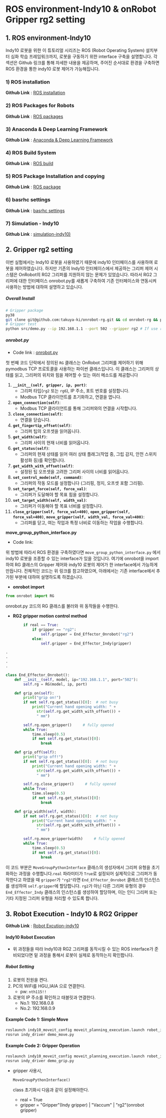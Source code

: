 # ROS environment-Indy10  & onRobot Gripper rg2 setting



## 1. ROS environment-Indy10

 Indy10 로봇을 위한 이 튜토리얼 시리즈는 ROS (Robot Operating System) 설치부터 심화 학습 프레임워크까지, 로봇을 구동하기 위한 interface 구축을 설명합니다. 각 섹션은 Github 링크를 통해 자세한 내용을 제공하며, 주어진 순서대로 환경을 구축하면 ROS 환경을 통한 indy10 로봇 제어가 가능해집니다.

### 1) ROS installation

**Github Link** : [ROS installation](https://github.com/ykkimhgu/HGU_IAIA/blob/main/Tutorial/TU_ROS/tutorial/ros/ros-install.md)

### 2) ROS Packages for Robots

**Github Link** : [ROS packages](https://github.com/ykkimhgu/HGU_IAIA/blob/main/Tutorial/TU_ROS/tutorial/ros/ros-install-packages-for-robot.md)

### 3) Anaconda & Deep Learning Framework

**Github Link** : [Anaconda & Deep Learning Framework](https://github.com/ykkimhgu/HGU_IAIA/blob/main/Tutorial/TU_ROS/tutorial/ubuntu/install-anaconda-dl-framework.md)

### 4) ROS Build System

**Github Link** : [ROS build](https://github.com/ykkimhgu/HGU_IAIA/blob/main/Tutorial/TU_ROS/tutorial/ros/ros-build-system.md)

### 5) ROS Package Installation and copying

**Github Link** : [ROS package](https://github.com/ykkimhgu/HGU_IAIA/blob/main/Tutorial/TU_ROS/tutorial/ros/ros-package.md)

### 6) basrhc settings

**Github Link** : [basrhc settings](https://github.com/ykkimhgu/HGU_IAIA/blob/main/Tutorial/TU_ROS/tutorial/ros/ros-basrhc-settings.md)

### 7) Simulation - Indy10

**Github Link** : [simulation-indy10)](https://github.com/hyKangHGU/Industrial-AI-Automation_HGU/blob/main/tutorial/indy10/indy10-robot-execution.md)



## 2. Gripper rg2 setting

 이번 실험에서는 Indy10 로봇을 사용하였기 때문에 indy10 인터페이스를 사용하여 로봇을 제어하였습니다. 하지만 기존의 Indy10 인터페이스에서 제공하는 그리퍼 제어 시스템은 OnRobot의 RG2 그리퍼를 지원하지 않는 문제가 있었습니다. 따라서 RG2 그리퍼에 대한 인터페이스 onrobot.py를 새롭게 구축하여 기존 인터페이스와 연동시켜 사용하는 방법에 대하여 설명하고 있습니다. 



##### **Overall Install**

```bash
# Gripper package
py38
git clone git@github.com:takuya-ki/onrobot-rg.git && cd onrobot-rg && pip install -r requirements.txt
# Gripper test
python src/demo.py --ip 192.168.1.1 --port 502 --gripper rg2 # If use rg6->change
```



##### **onrobot.py**

- Code link : [onrobot.py](https://github.com/ssunwookim/IAIA-Project2-AidCafeRobot-Indy10-2022/blob/main/src/onrobot.py)

 첫 번째 코드 단락에서 정의된 `RG` 클래스는 OnRobot 그리퍼를 제어하기 위해 pymodbus TCP 프로토콜을 사용하는 파이썬 클래스입니다. 이 클래스는 그리퍼의 상태를 읽고, 그리퍼의 위치와 힘을 제어할 수 있는 여러 메소드를 제공합니다

1. **`__init__(self, gripper, ip, port)`**:
   - 그리퍼 타입(`rg2` 또는 `rg6`), IP 주소, 포트 번호를 설정합니다.
   - Modbus TCP 클라이언트를 초기화하고, 연결을 엽니다.
2. **`open_connection(self)`**:
   - Modbus TCP 클라이언트를 통해 그리퍼와의 연결을 시작합니다.
3. **`close_connection(self)`**:
   - 연결을 닫습니다.
4. **`get_fingertip_offset(self)`**:
   - 그리퍼 팁의 오프셋을 읽어옵니다.
5. **`get_width(self)`**:
   - 그리퍼 사이의 현재 너비를 읽어옵니다.
6. **`get_status(self)`**:
   - 그리퍼의 현재 상태를 읽어 여러 상태 플래그(작업 중, 그립 감지, 안전 스위치 활성화 등)를 확인합니다.
7. **`get_width_with_offset(self)`**:
   - 설정된 팁 오프셋을 고려한 그리퍼 사이의 너비를 읽어옵니다.
8. **`set_control_mode(self, command)`**:
   - 그리퍼의 작동 모드를 설정합니다 (그리핑, 정지, 오프셋 포함 그리핑).
9. **`set_target_force(self, force_val)`**:
   - 그리퍼가 도달해야 할 목표 힘을 설정합니다.
10. **`set_target_width(self, width_val)`**:
    - 그리퍼가 이동해야 할 목표 너비를 설정합니다.
11. **`close_gripper(self, force_val=400)`**, **`open_gripper(self, force_val=400)`**, **`move_gripper(self, width_val, force_val=400)`**:
    - 그리퍼를 닫고, 여는 작업과 특정 너비로 이동하는 작업을 수행합니다.



**move_group_python_interface.py**

- Code link: 

 위 방법에 따라서 ROS 환경을 구축하였다면 `move_group_python_interface.py` 에서 indy10 로봇을 조종할 수 있는 interface가 있을 것입니다. 여기에 onrobot을 import 하여 RG 클래스의 Gripper 제어와 indy10 로봇의 제어가 한 interface에서 가능하게 만듭니다. 전체적인 코드는 위 링크를 참고하였으며, 아래에서는 기존 interface에서 추가된 부분에 대하여 설명하도록 하겠습니다.

- **onrobot import**

```python
from onrobot import RG
```

 onrobot.py 코드의 RG 클래스를 불러와 위 동작들을 수행한다. 



- **RG2 gripper motion control method**

```python
        if real == True:
            if gripper == "rg2":
                self.gripper = End_Effector_Onrobot("rg2")
            else:
                self.gripper = End_Effector_Indy(gripper)

.
.
.
.

class End_Effector_Onrobot():
    def __init__(self, model, ip="192.168.1.1", port="502"):
        self.rg = RG(model, ip, port)

    def grip_on(self):
        print("grip on!")
        if not self.rg.get_status()[0]:  # not busy
            print("Current hand opening width: " +
              str(self.rg.get_width_with_offset()) +
              " mm")

        self.rg.open_gripper()     # fully opened
        while True:
            time.sleep(0.5)
            if not self.rg.get_status()[0]:
                break

    def grip_off(self):
        print("grip off!")
        if not self.rg.get_status()[0]:  # not busy
            print("Current hand opening width: " +
              str(self.rg.get_width_with_offset()) +
              " mm")

        self.rg.close_gripper()     # fully opened
        while True:
            time.sleep(0.5)
            if not self.rg.get_status()[0]:
                break

    def grip_width(self, width):
        if not self.rg.get_status()[0]:  # not busy
            print("Current hand opening width: " +
              str(self.rg.get_width_with_offset()) +
              " mm")

        self.rg.move_gripper(width)     # fully opened
        while True:
            time.sleep(0.5)
            if not self.rg.get_status()[0]:
                break
```

 이 코드 부분은 `MoveGroupPythonInterface` 클래스의 생성자에서 그리퍼 유형을 초기화하는 과정을 수행합니다.`real` 파라미터가 `True`로 설정되어 실제적으로 그리퍼가 동작한다고 하였을 때  `gripper`가 `"rg2"`라면 `End_Effector_Onrobot` 클래스의 인스턴스를 생성하여 `self.gripper`에 할당합니다.  `rg2`가 아닌 다른 그리퍼 유형의 경우 `End_Effector_Indy` 클래스의 인스턴스를 생성하여 할당하며, 이는 인디 그리퍼 또는 기타 지정된 그리퍼 유형을 처리할 수 있도록 합니다.



## 3. Robot Execution - Indy10 & RG2 Gripper

**Github Link** : [Robot Excution-indy10](https://github.com/ykkimhgu/HGU_IAIA/blob/main/Tutorial/TU_ROS/tutorial/indy10/indy10-robot-execution.md)

#### Indy10 Robot Execution

- 위 과정들을 따라 Indy10과 RG2 그리퍼를 동작시킬 수 있는 ROS interface가 준비되었다면 밑 과정을 통해서 로봇이 실제로 동작하는지 확인합니다.

##### Robot Setting

1. 로봇의 전원을 켠다.
2. PC의 WiFi를 HGU_IAIA 으로 연결한다.
   - pw: `nth115!!`
3. 로봇의 IP 주소를 확인하고 태블릿과 연결한다. 
   - No.1: 192.168.0.8
   - No.2: 192.168.0.9

#### Example Code 1: Simple Move

```bash
roslaunch indy10_moveit_config moveit_planning_execution.launch robot_ip:=192.168.0.8
rosrun indy_driver demo_move.py
```

#### Example Code 2: Gripper Operation

```bash
roslaunch indy10_moveit_config moveit_planning_execution.launch robot_ip:=192.168.0.8
rosrun indy_driver demo_grip.py
```

- gripper 사용시,

  ```
  MoveGroupPythonInterface()
  ```

  class 초기화시 다음과 같이 설정해야한다.

  - real = True
  - gripper = "Gripper"(Indy gripper)  |  "Vaccum" | "rg2"(onrobot gripper)
